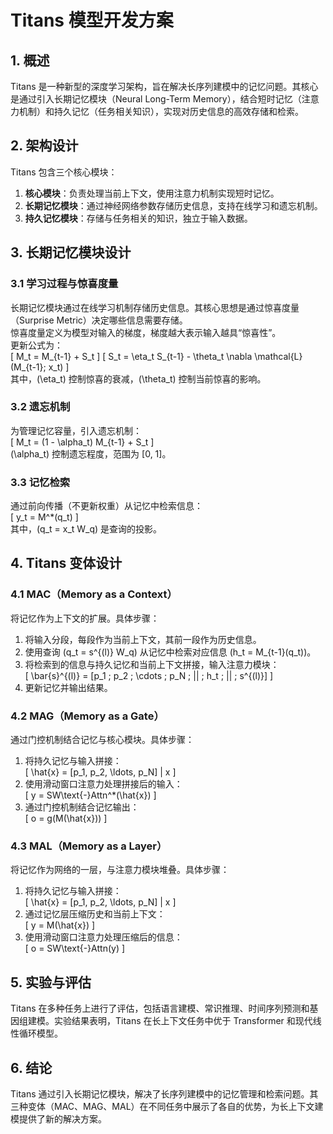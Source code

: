 # Titans 模型开发方案

## 1. 概述  
Titans 是一种新型的深度学习架构，旨在解决长序列建模中的记忆问题。其核心是通过引入长期记忆模块（Neural Long-Term Memory），结合短时记忆（注意力机制）和持久记忆（任务相关知识），实现对历史信息的高效存储和检索。  

## 2. 架构设计  
Titans 包含三个核心模块：  
1. **核心模块**：负责处理当前上下文，使用注意力机制实现短时记忆。  
2. **长期记忆模块**：通过神经网络参数存储历史信息，支持在线学习和遗忘机制。  
3. **持久记忆模块**：存储与任务相关的知识，独立于输入数据。  

## 3. 长期记忆模块设计  

### 3.1 学习过程与惊喜度量  
长期记忆模块通过在线学习机制存储历史信息。其核心思想是通过惊喜度量（Surprise Metric）决定哪些信息需要存储。  
惊喜度量定义为模型对输入的梯度，梯度越大表示输入越具“惊喜性”。  
更新公式为：  
\[
M_t = M_{t-1} + S_t
\]
\[
S_t = \eta_t S_{t-1} - \theta_t \nabla \mathcal{L}(M_{t-1}; x_t)
\]  
其中，\(\eta_t\) 控制惊喜的衰减，\(\theta_t\) 控制当前惊喜的影响。  

### 3.2 遗忘机制  
为管理记忆容量，引入遗忘机制：  
\[
M_t = (1 - \alpha_t) M_{t-1} + S_t
\]  
\(\alpha_t\) 控制遗忘程度，范围为 [0, 1]。  

### 3.3 记忆检索  
通过前向传播（不更新权重）从记忆中检索信息：  
\[
y_t = M^*(q_t)
\]  
其中，\(q_t = x_t W_q\) 是查询的投影。  

## 4. Titans 变体设计  

### 4.1 MAC（Memory as a Context）  
将记忆作为上下文的扩展。具体步骤：  
1. 将输入分段，每段作为当前上下文，其前一段作为历史信息。  
2. 使用查询 \(q_t = s^{(l)} W_q\) 从记忆中检索对应信息 \(h_t = M_{t-1}(q_t)\)。  
3. 将检索到的信息与持久记忆和当前上下文拼接，输入注意力模块：  
\[
\bar{s}^{(l)} = [p_1 \; p_2 \; \cdots \; p_N \; || \; h_t \; || \; s^{(l)}]
\]  
4. 更新记忆并输出结果。  

### 4.2 MAG（Memory as a Gate）  
通过门控机制结合记忆与核心模块。具体步骤：  
1. 将持久记忆与输入拼接：  
\[
\hat{x} = [p_1, p_2, \ldots, p_N] \| x
\]  
2. 使用滑动窗口注意力处理拼接后的输入：  
\[
y = SW\text{-}Attn^*(\hat{x})
\]  
3. 通过门控机制结合记忆输出：  
\[
o = g(M(\hat{x}))
\]  

### 4.3 MAL（Memory as a Layer）  
将记忆作为网络的一层，与注意力模块堆叠。具体步骤：  
1. 将持久记忆与输入拼接：  
\[
\hat{x} = [p_1, p_2, \ldots, p_N] \| x
\]  
2. 通过记忆层压缩历史和当前上下文：  
\[
y = M(\hat{x})
\]  
3. 使用滑动窗口注意力处理压缩后的信息：  
\[
o = SW\text{-}Attn(y)
\]  

## 5. 实验与评估  
Titans 在多种任务上进行了评估，包括语言建模、常识推理、时间序列预测和基因组建模。实验结果表明，Titans 在长上下文任务中优于 Transformer 和现代线性循环模型。  

## 6. 结论  
Titans 通过引入长期记忆模块，解决了长序列建模中的记忆管理和检索问题。其三种变体（MAC、MAG、MAL）在不同任务中展示了各自的优势，为长上下文建模提供了新的解决方案。